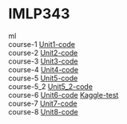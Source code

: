 # IMLP343
ml<br>
course-1 [Unit1-code](https://github.com/eliliao0515/IMLP343/blob/main/Unit01_Crash%20Course%20on%20Python.ipynb)<br>
course-2 [Unit2-code](https://github.com/eliliao0515/IMLP343/tree/main/Unit02/Unit02)<br>
course-3 [Unit3-code](https://github.com/eliliao0515/IMLP343/tree/main/Unit03)<br>
course-4 [Unit4-code](https://github.com/eliliao0515/IMLP343/blob/main/Unit04/Linear%20Regression_HW.ipynb)<br>
course-5 [Unit5-code](https://github.com/eliliao0515/IMLP343/tree/main/Unit05)<br>
course-5_2 [Unit5_2-code](https://github.com/eliliao0515/IMLP343/tree/main/Unit05_2)<br>
course-6 [Unit6-code](https://github.com/eliliao0515/IMLP343/tree/main/Unit06)   [Kaggle-test](https://github.com/eliliao0515/IMLP343/blob/main/%E8%9E%A2%E5%B9%95%E6%93%B7%E5%8F%96%E7%95%AB%E9%9D%A2%202021-08-29%20194728.png)<br>
course-7 [Unit7-code](https://github.com/eliliao0515/IMLP343/tree/main/Unit07/Unit07)<br>
course-8 [Unit8-code]()
